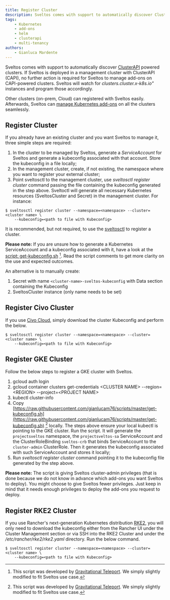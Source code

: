 ```yaml
---
title: Register Cluster
description: Sveltos comes with support to automatically discover ClusterAPI powered clusters. Any other cluster (GKE for instance) can easily be registered with Sveltos.
tags:
    - Kubernetes
    - add-ons
    - helm
    - clusterapi
    - multi-tenancy
authors:
    - Gianluca Mardente
---
```

Sveltos comes with support to automatically discover [ClusterAPI](https://github.com/kubernetes-sigs/cluster-api) powered clusters. If Sveltos is deployed in a management cluster with ClusterAPI (CAPI), no further action is required for Sveltos to manage add-ons on CAPI-powered clusters. Sveltos will watch for *clusters.cluster.x-k8s.io"* instances and program those accordingly.

Other clusters (on-prem, Cloud) can registered with Sveltos easily. Afterwards, Sveltos can [manage Kubernetes add-ons](../addons/addons.md) on all the clusters seamlessly.

## Register Cluster

If you already have an existing cluster and you want Sveltos to manage it, three simple steps are required:

1. In the cluster to be managed by Sveltos, generate a *ServiceAccount* for Sveltos and generate a kubeconfig associated with that account. Store the kubeconfig in a file locally;
2. In the management cluster, create, if not existing, the namespace where you want to register your external cluster;
3. Point sveltosctl to the management cluster, use *sveltosctl register cluster* command passing the file containing the kubeconfig generated in the step above. Sveltoctl will generate all necessary Kubernetes resources (SveltosCluster and Secret) in the management cluster. For instance:

```
$ sveltosctl register cluster --namespace=<namespace> --cluster=<cluster name> \
    --kubeconfig=<path to file with Kubeconfig>
``` 

It is recommended, but not required, to use the [sveltosctl](https://github.com/projectsveltos/sveltosctl "Sveltos CLI") to register a cluster.

**Please note:** If you are unsure how to generate a Kubernetes ServiceAccount and a kubeconfig associated with it, have a look at the [script: get-kubeconfig.sh](https://raw.githubusercontent.com/gianlucam76/scripts/master/get-kubeconfig.sh) [^1]. Read the script comments to get more clarity on the use and expected outcomes.

An alternative is to manually create:

1. Secret with name ```<cluster-name>-sveltos-kubeconfig``` with Data section containing the Kubeconfig
2. SveltosCluster instance (only name needs to be set)

## Register Civo Cluster
If you use [Civo Cloud](https://www.civo.com), simply download the cluster Kubeconfig and perform the below.

```
$ sveltosctl register cluster --namespace=<namespace> --cluster=<cluster name> \
    --kubeconfig=<path to file with Kubeconfig>
```

## Register GKE Cluster

Follow the below steps to register a GKE cluster with Sveltos.

1. gcloud auth login
2. gcloud container clusters get-credentials <CLUSTER NAME\> --region=<REGION\> --project=<PROJECT NAME\>
3. kubectl cluster-info
4. Copy [https://raw.githubusercontent.com/gianlucam76/scripts/master/get-kubeconfig.sh](https://raw.githubusercontent.com/gianlucam76/scripts/master/get-kubeconfig.sh) [^1] locally. The steps above ensure your local kubectl is pointing to the GKE cluster. Run the script. It will generate the `projectsveltos` namespace, the `projectsveltos-sa` ServiceAccount and the ClusterRoleBinding `sveltos-crb` that binds ServiceAccount to the `cluster-admin` ClusterRole. Then it generates the kubeconfig associated with such ServiceAccount and stores it locally;
5. Run *sveltosctl register cluster* command pointing it to the kubeconfig file generated by the step above.

**Please note:** The script is giving Sveltos cluster-admin privileges (that is done because we do not know in advance which add-ons you want Sveltos to deploy). You might choose to give Sveltos fewer privileges. Just keep in mind that it needs enough privileges to deploy the add-ons you request to deploy.

## Register RKE2 Cluster
If you use Rancher's next-generation Kubernetes distribution [RKE2](https://docs.rke2.io/), you will only need to download the kubeconfig either from the Rancher UI under the Cluster Management section or via SSH into the RKE2 Cluster and under the */etc/rancher/rke2/rke2.yaml* directory. Run the below command.

```
$ sveltosctl register cluster --namespace=<namespace> --cluster=<cluster name> \
    --kubeconfig=<path to file with Kubeconfig>
```

[^1]: This script was developed by [Gravitational Teleport](https://github.com/gravitational/teleport/blob/master/examples/k8s-auth/get-kubeconfig.sh). We simply slightly modified to fit Sveltos use case.
